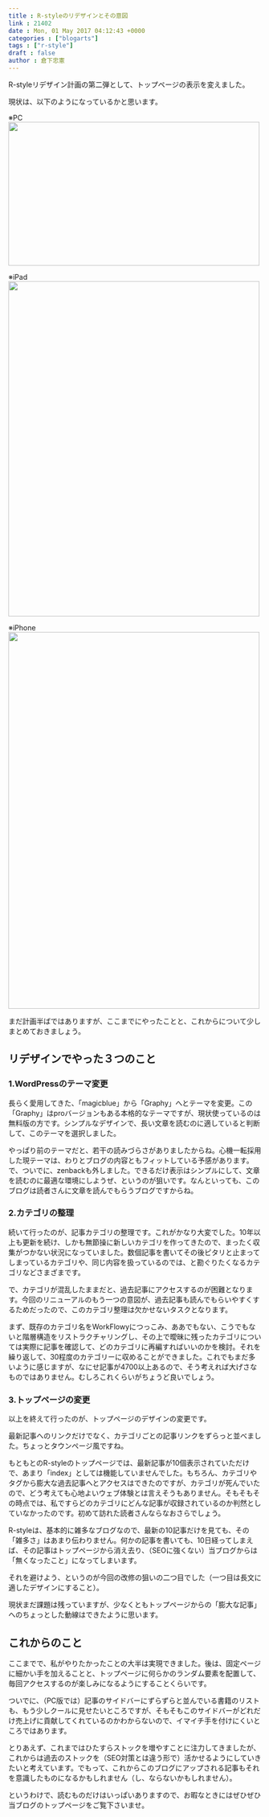```yaml
---
title : R-styleのリデザインとその意図
link : 21402
date : Mon, 01 May 2017 04:12:43 +0000
categories : ["blogarts"]
tags : ["r-style"]
draft : false
author : 倉下忠憲
---
```


R-styleリデザイン計画の第二弾として、トップページの表示を変えました。

現状は、以下のようになっているかと思います。

※PC
<a href="https://rashita.net/blog/?attachment_id=21405" rel="attachment wp-att-21405"><img src="https://rashita.net/blog/wp-content/uploads/2017/05/screenshot-500x286.png" alt="" width="500" height="286" class="alignnone size-medium wp-image-21405" /></a>

※iPad
<a href="https://rashita.net/blog/?attachment_id=21403" rel="attachment wp-att-21403"><img src="https://rashita.net/blog/wp-content/uploads/2017/05/IMG_0780-500x667.png" alt="" width="500" height="667" class="alignnone size-medium wp-image-21403" /></a>

※iPhone
<a href="https://rashita.net/blog/?attachment_id=21404" rel="attachment wp-att-21404"><img src="https://rashita.net/blog/wp-content/uploads/2017/05/IMG_7428-500x750.png" alt="" width="500" height="750" class="alignnone size-medium wp-image-21404" /></a>

まだ計画半ばではありますが、ここまでにやったことと、これからについて少しまとめておきましょう。

<h2>リデザインでやった３つのこと</h2>

<h3>1.WordPressのテーマ変更</h3>

長らく愛用してきた、「magicblue」から「Graphy」へとテーマを変更。この「Graphy」はproバージョンもある本格的なテーマですが、現状使っているのは無料版の方です。シンプルなデザインで、長い文章を読むのに適していると判断して、このテーマを選択しました。

やっぱり前のテーマだと、若干の読みづらさがありましたからね。心機一転採用した現テーマは、わりとブログの内容ともフィットしている予感があります。で、ついでに、zenbackも外しました。できるだけ表示はシンプルにして、文章を読むのに最適な環境にしようぜ、というのが狙いです。なんといっても、このブログは読者さんに文章を読んでもらうブログですからね。

<h3>2.カテゴリの整理</h3>

続いて行ったのが、記事カテゴリの整理です。これがかなり大変でした。10年以上も更新を続け、しかも無節操に新しいカテゴリを作ってきたので、まったく収集がつかない状況になっていました。数個記事を書いてその後ピタリと止まってしまっているカテゴリや、同じ内容を扱っているのでは、と勘ぐりたくなるカテゴリなどさまざまです。

で、カテゴリが混乱したままだと、過去記事にアクセスするのが困難となります。今回のリニューアルのもう一つの意図が、過去記事も読んでもらいやすくするためだったので、このカテゴリ整理は欠かせないタスクとなります。

まず、既存のカテゴリ名をWorkFlowyにつっこみ、ああでもない、こうでもないと階層構造をリストラクチャリングし、その上で曖昧に残ったカテゴリについては実際に記事を確認して、どのカテゴリに再編すればいいのかを検討。それを繰り返して、30程度のカテゴリーに収めることができました。これでもまだ多いように感じますが、なにせ記事が4700以上あるので、そう考えれば大げさなものではありません。むしろこれくらいがちょうど良いでしょう。

<h3>3.トップページの変更</h3>

以上を終えて行ったのが、トップページのデザインの変更です。

最新記事へのリンクだけでなく、カテゴリごとの記事リンクをずらっと並べました。ちょっとタウンページ風ですね。

もともとのR-styleのトップページでは、最新記事が10個表示されていただけで、あまり「index」としては機能していませんでした。もちろん、カテゴリやタグから膨大な過去記事へとアクセスはできたのですが、カテゴリが死んでいたので、どう考えても心地よいウェブ体験とは言えそうもありません。そもそもその時点では、私ですらどのカテゴリにどんな記事が収録されているのか判然としていなかったのです。初めて訪れた読者さんならなおさらでしょう。

R-styleは、基本的に雑多なブログなので、最新の10記事だけを見ても、その「雑多さ」はあまり伝わりません。何かの記事を書いても、10日経ってしまえば、その記事はトップページから消え去り、（SEOに強くない）当ブログからは「無くなったこと」になってしまいます。

それを避けよう、というのが今回の改修の狙いの二つ目でした（一つ目は長文に適したデザインにすること）。

現状まだ課題は残っていますが、少なくともトップページからの「膨大な記事」へのちょっとした動線はできたように思います。

<h2>これからのこと</h2>

ここまでで、私がやりたかったことの大半は実現できました。後は、固定ページに細かい手を加えることと、トップページに何らかのランダム要素を配置して、毎回アクセスするのが楽しみになるようにすることくらいです。

ついでに、（PC版では）記事のサイドバーにずらずらと並んでいる書籍のリストも、もう少しクールに見せたいところですが、そもそもこのサイドバーがどれだけ売上げに貢献してくれているのかわからないので、イマイチ手を付けにくいところではあります。

とりあえず、これまではひたすらストックを増やすことに注力してきましたが、これからは過去のストックを（SEO対策とは違う形で）活かせるようにしていきたいと考えています。でもって、これからこのブログにアップされる記事もそれを意識したものになるかもしれません（し、ならないかもしれません）。

というわけで、読むものだけはいっぱいありますので、お暇なときにはぜひぜひ当ブログのトップページをご覧下さいませ。